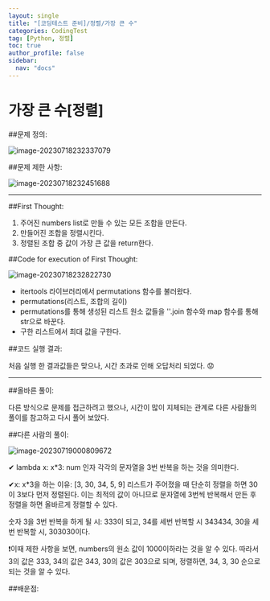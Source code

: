 ```yaml
---
layout: single
title: "[코딩테스트 준비]/정렬/가장 큰 수"
categories: CodingTest
tag: [Python, 정렬]
toc: true
author_profile: false
sidebar:
  nav: "docs"
---
```


# 가장 큰 수[정렬]



##문제 정의:

![image-20230718232337079](D:\edjjincode-github-blog\edjjincode.github.io\images\2023-07-18-third\image-20230718232337079.png)

##문제 제한 사항:

![image-20230718232451688](D:\edjjincode-github-blog\edjjincode.github.io\images\2023-07-18-third\image-20230718232451688.png) 



---



##First Thought:



1. 주어진 numbers list로 만들 수 있는 모든 조합을 만든다.
2. 만들어진 조합을 정렬시킨다.
3. 정렬된 조합 중 값이 가장 큰 값을 return한다.



##Code for execution of First Thought:

![image-20230718232822730](D:\edjjincode-github-blog\edjjincode.github.io\images\2023-07-18-third\image-20230718232822730.png) 

* itertools 라이브러리에서 permutations 함수를 불러왔다.
* permutations(리스트, 조합의 길이)
* permutations를 통해 생성된 리스트 원소 값들을 ''.join 함수와 map 함수를 통해 str으로 바꾼다.
* 구한 리스트에서 최대 값을 구한다.



##코드 실행 결과:



처음 실행 한 결과값들은 맞으나, 시간 초과로 인해 오답처리 되었다. 😟



---



##올바른 풀이:



다른 방식으로 문제를 접근하려고 했으나, 시간이 많이 지체되는 관계로 다른 사람들의 풀이를 참고하고 다시 풀어 보았다.



##다른 사람의 풀이:

![image-20230719000809672](D:\edjjincode-github-blog\edjjincode.github.io\images\2023-07-18-third\image-20230719000809672.png)



✔ lambda x: x*3: num 인자 각각의 문자열을 3번 반복을 하는 것을 의미한다.

✔x: x*3을 하는 이유: [3, 30, 34, 5, 9] 리스트가 주어졌을 때 단순히 정렬을 하면 30이 3보다 먼저 정렬된다. 이는 최적의 값이 아니므로 문자열에 3번씩 반복해서 만든 후 정렬을 하면 올바르게 정렬할 수 있다.

숫자 3을 3번 반복을 하게 될 시: 333이 되고, 34를 세번 반복할 시 343434, 30을 세번 반복할 시, 303030이다. 

❗이때 제한 사항을 보면, numbers의 원소 값이 1000이하라는 것을 알 수 있다. 따라서 3의 값은 333, 34의 값은 343, 30의 값은 303으로 되며, 정렬하면, 34, 3, 30 순으로 되는 것을 알 수 있다.



##배운점:





